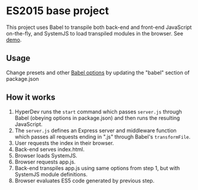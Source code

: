 # ES2015 base project

This project uses Babel to transpile both back-end and front-end JavaScript on-the-fly, and SystemJS to load transpiled modules in the browser. See [demo](https://frill-bard.hyperdev.space/).


## Usage

Change presets and other [Babel options](http://babeljs.io/docs/usage/options/) by updating the "babel" section of package.json


## How it works

1. HyperDev runs the `start` command which passes `server.js` through Babel (obeying options in package.json) and then runs the resulting JavaScript.
2. The `server.js` defines an Express server and middleware function which passes all requests ending in ".js" through Babel's `transformFile`.
3. User requests the index in their browser.
4. Back-end serves index.html.
5. Browser loads SystemJS.
5. Browser requests app.js.
6. Back-end transpiles app.js using same options from step 1, but with SystemJS module definitions.
5. Browser evaluates ES5 code generated by previous step.